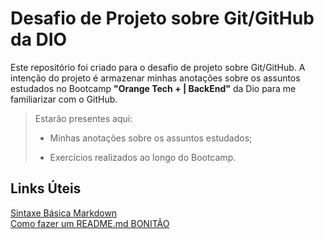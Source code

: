 # Desafio de Projeto sobre Git/GitHub da DIO
Este repositório foi criado para o desafio de projeto sobre Git/GitHub. A intenção do projeto é armazenar minhas anotações sobre os assuntos estudados no Bootcamp **"Orange Tech + | BackEnd"** da Dio para me familiarizar com o GitHub.

> Estarão presentes aqui:
>
> - Minhas anotações sobre os assuntos estudados;
>
> - Exercícios realizados ao longo do Bootcamp.

## Links Úteis

[Sintaxe Básica Markdown](https://www.markdownguide.org/basic-syntax/)  
[Como fazer um README.md BONITÃO](https://raullesteves.medium.com/github-como-fazer-um-readme-md-bonit%C3%A3o-c85c8f154f8)  

